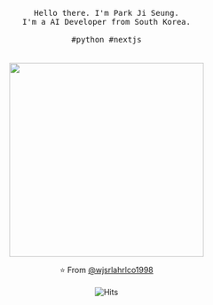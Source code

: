 <p align="center">
  <br>
  <samp>Hello there. I'm Park Ji Seung.<br> I'm a AI Developer from South Korea.<br><br>#python #nextjs</samp>
  <br>
  <br>
  <br>
  <img src="https://media.giphy.com/media/836HiJc7pgzy8iNXCn/giphy.gif" width="350" />
</p>

<p align="center">⭐️ From <a href="https://github.com/wjsrlahrlco1998">@wjsrlahrlco1998</a><br><br><img src="https://hits.seeyoufarm.com/api/count/incr/badge.svg?url=https%3A%2F%2Fgithub.com%2Fwjsrlahrlco1998&count_bg=%2379C83D&title_bg=%23555555&icon=github.svg&icon_color=%23FFFFFF&title=visits&edge_flat=false" alt="Hits"></p>
